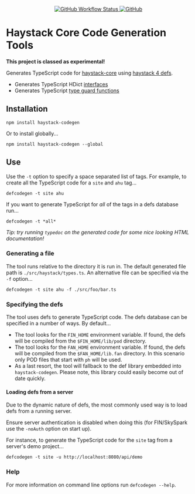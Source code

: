 <p align="center">
  <a href="https://github.com/j2inn/haystack-codegen/actions/workflows/master-push.yaml">
    <img alt="GitHub Workflow Status" src="https://img.shields.io/github/workflow/status/j2inn/haystack-codegen/Master%20push" />
  </a>

  <a href="https://github.com/j2inn/haystack-codegen/blob/master/LICENSE">
    <img alt="GitHub" src="https://img.shields.io/github/license/j2inn/haystack-codegen" />
	</a>
</p>

# Haystack Core Code Generation Tools

**This project is classed as experimental!**

Generates TypeScript code for [haystack-core](https://github.com/j2inn/haystack-codegen) using [haystack 4 defs](https://project-haystack.dev/doc/docHaystack/Defs).

* Generates TypeScript HDict [interfaces](https://www.typescriptlang.org/docs/handbook/2/objects.html)
* Generates TypeScript [type guard functions](https://www.typescriptlang.org/docs/handbook/2/types-from-types.html)

## Installation

```
npm install haystack-codegen
```

Or to install globally...

```
npm install haystack-codegen --global
```

## Use

Use the `-t` option to specify a space separated list of tags. For example, to create all the TypeScript code for a `site` and `ahu` tag...

```
defcodegen -t site ahu
```

If you want to generate TypeScript for *all* of the tags in a defs database run...

```
defcodegen -t *all*
```

*Tip: try running `typedoc` on the generated code for some nice looking HTML documentation!*

### Generating a file

The tool runs relative to the directory it is run in. The default generated file path is `./src/haystack/types.ts`. An alternative file can be specified via the `-f` option...

```
defcodegen -t site ahu -f ./src/foo/bar.ts
```

### Specifying the defs

The tool uses defs to generate TypeScript code. The defs database can be specified in a number of ways. By default...

* The tool looks for the `FIN_HOME` environment variable. If found, the defs will be compiled from the `$FIN_HOME/lib/pod` directory.
* The tool looks for the `FAN_HOME` environment variable. If found, the defs will be compiled from the `$FAN_HOME/lib.fan` directory. In this scenario only POD files that start with `ph` will be used.
* As a last resort, the tool will fallback to the def library embedded into `haystack-codegen`. Please note, this library could easily become out of date quickly.

#### Loading defs from a server

Due to the dynamic nature of defs, the most commonly used way is to load defs from a running server.

Ensure server authentication is disabled when doing this (for FIN/SkySpark use the `-noAuth` option on start up).

For instance, to generate the TypeScript code for the `site` tag from a server's demo project... 

```
defcodegen -t site -u http://localhost:8080/api/demo
```

### Help

For more information on command line options run `defcodegen --help`.